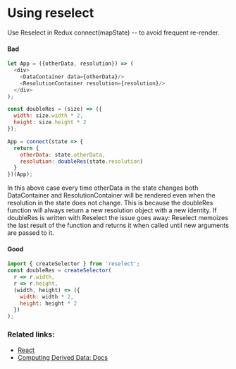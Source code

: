 # Using reselect
Use Reselect in Redux connect(mapState) -- to avoid frequent re-render.

#### Bad
```javascript
let App = ({otherData, resolution}) => (
  <div>
    <DataContainer data={otherData}/>
    <ResolutionContainer resolution={resolution}/>
  </div>
);

const doubleRes = (size) => ({
  width: size.width * 2,
  height: size.height * 2
});

App = connect(state => {
  return {
    otherData: state.otherData,
    resolution: doubleRes(state.resolution)
  }
})(App);
```
In this above case every time otherData in the state changes both DataContainer and ResolutionContainer
will be rendered even when the resolution in the state does not change.
This is because the doubleRes function will always return a new resolution object with a new identity.
If doubleRes is written with Reselect the issue goes away:
Reselect memoizes the last result of the function and returns it when called until new arguments are passed to it.

#### Good
```javascript
import { createSelector } from 'reselect';
const doubleRes = createSelector(
  r => r.width,
  r => r.height,
  (width, height) => ({
    width: width * 2,
    height: height * 2
  })
);
```
### Related links:
- [React](https://medium.com/@esamatti/react-js-pure-render-performance-anti-pattern-fb88c101332f#.cz2ypc2ob)
- [Computing Derived Data: Docs](http://redux.js.org/docs/recipes/ComputingDerivedData.html)
